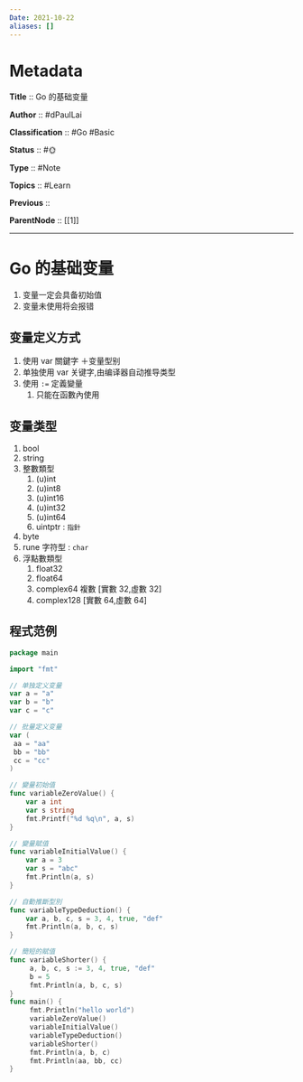 ```yaml
---
Date: 2021-10-22
aliases: []
---
```


# Metadata

**Title** 	  :: Go 的基础变量

**Author** :: #dPaulLai 

**Classification** :: #Go #Basic 

**Status**  :: #🌞 

**Type** 	:: #Note 

**Topics** :: #Learn 

**Previous** :: 

**ParentNode** :: [[1]]

---

# Go 的基础变量

1. 变量一定会具备初始值
2. 变量未使用将会报错

## 变量定义方式

1. 使用 var 關鍵字 ＋变量型别
2. 单独使用 var 关键字,由编译器自动推导类型
3. 使用 `:=` 定義變量
   1. 只能在函數內使用

## 变量类型

1. bool
2. string
3. 整數類型
   1. (u)int
   2. (u)int8
   3. (u)int16
   4. (u)int32
   5. (u)int64
   6. uintptr : `指針`
4. byte
5. rune 字符型 : `char`
6. 浮點數類型
   1. float32
   2. float64
   3. complex64 複數 [實數 32,虛數 32]
   4. complex128 [實數 64,虛數 64]

## 程式范例

```go
package main

import "fmt"

// 单独定义变量
var a = "a"
var b = "b"
var c = "c"

// 批量定义变量
var (
 aa = "aa"
 bb = "bb"
 cc = "cc"
)

// 變量初始值
func variableZeroValue() {
	var a int
	var s string
 	fmt.Printf("%d %q\n", a, s)
}

// 變量賦值
func variableInitialValue() {
	var a = 3
	var s = "abc"
	fmt.Println(a, s)
}

// 自動推斷型別
func variableTypeDeduction() {
	var a, b, c, s = 3, 4, true, "def"
	fmt.Println(a, b, c, s)
}

// 簡短的賦值
func variableShorter() {
	 a, b, c, s := 3, 4, true, "def"
	 b = 5
	 fmt.Println(a, b, c, s)
}
func main() {
	 fmt.Println("hello world")
	 variableZeroValue()
	 variableInitialValue()
	 variableTypeDeduction()
	 variableShorter()
	 fmt.Println(a, b, c)
	 fmt.Println(aa, bb, cc)
}
```
